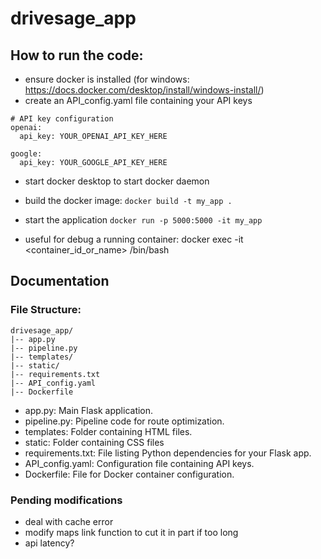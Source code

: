 # drivesage_app

## How to run the code:
- ensure docker is installed (for windows: https://docs.docker.com/desktop/install/windows-install/)
- create an API_config.yaml file containing your API keys
```
# API key configuration
openai:
  api_key: YOUR_OPENAI_API_KEY_HERE

google:
  api_key: YOUR_GOOGLE_API_KEY_HERE
```
- start docker desktop to start docker daemon
- build the docker image: `docker build -t my_app .`
- start the application `docker run -p 5000:5000 -it my_app`

- useful for debug a running container: docker exec -it <container_id_or_name> /bin/bash


## Documentation

### File Structure:

```plaintext
drivesage_app/
|-- app.py
|-- pipeline.py
|-- templates/
|-- static/
|-- requirements.txt
|-- API_config.yaml
|-- Dockerfile
```

- app.py: Main Flask application.
- pipeline.py: Pipeline code for route optimization.
- templates: Folder containing HTML files.
- static: Folder containing CSS files
- requirements.txt: File listing Python dependencies for your Flask app.
- API_config.yaml: Configuration file containing API keys.
- Dockerfile: File for Docker container configuration.

### Pending modifications
- deal with cache error
- modify maps link function to cut it in part if too long
- api latency?
